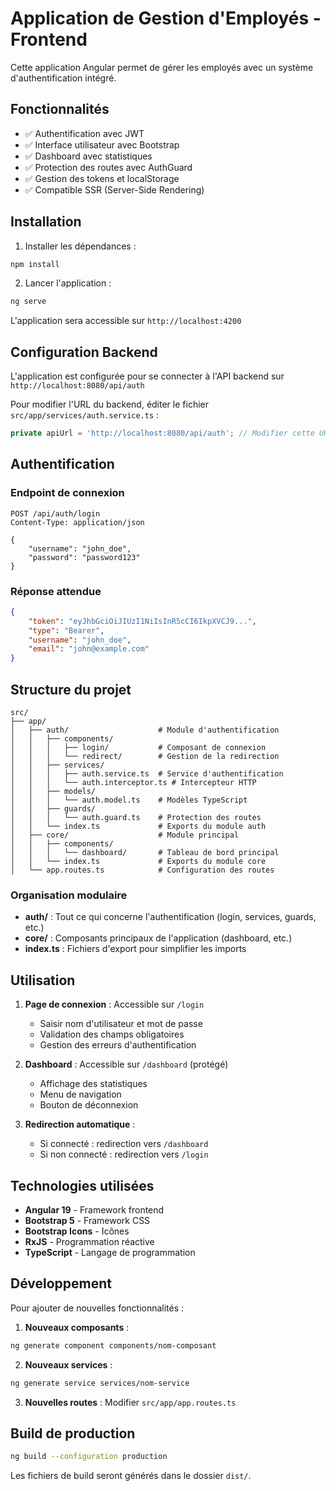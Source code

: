 # Application de Gestion d'Employés - Frontend

Cette application Angular permet de gérer les employés avec un système d'authentification intégré.

## Fonctionnalités

- ✅ Authentification avec JWT
- ✅ Interface utilisateur avec Bootstrap
- ✅ Dashboard avec statistiques
- ✅ Protection des routes avec AuthGuard
- ✅ Gestion des tokens et localStorage
- ✅ Compatible SSR (Server-Side Rendering)

## Installation

1. Installer les dépendances :
```bash
npm install
```

2. Lancer l'application :
```bash
ng serve
```

L'application sera accessible sur `http://localhost:4200`

## Configuration Backend

L'application est configurée pour se connecter à l'API backend sur `http://localhost:8080/api/auth`

Pour modifier l'URL du backend, éditer le fichier `src/app/services/auth.service.ts` :

```typescript
private apiUrl = 'http://localhost:8080/api/auth'; // Modifier cette URL
```

## Authentification

### Endpoint de connexion
```
POST /api/auth/login
Content-Type: application/json

{
    "username": "john_doe",
    "password": "password123"
}
```

### Réponse attendue
```json
{
    "token": "eyJhbGciOiJIUzI1NiIsInR5cCI6IkpXVCJ9...",
    "type": "Bearer",
    "username": "john_doe",
    "email": "john@example.com"
}
```

## Structure du projet

```
src/
├── app/
│   ├── auth/                    # Module d'authentification
│   │   ├── components/
│   │   │   ├── login/           # Composant de connexion
│   │   │   └── redirect/        # Gestion de la redirection
│   │   ├── services/
│   │   │   ├── auth.service.ts  # Service d'authentification
│   │   │   └── auth.interceptor.ts # Intercepteur HTTP
│   │   ├── models/
│   │   │   └── auth.model.ts    # Modèles TypeScript
│   │   ├── guards/
│   │   │   └── auth.guard.ts    # Protection des routes
│   │   └── index.ts             # Exports du module auth
│   ├── core/                    # Module principal
│   │   ├── components/
│   │   │   └── dashboard/       # Tableau de bord principal
│   │   └── index.ts             # Exports du module core
│   └── app.routes.ts            # Configuration des routes
```

### Organisation modulaire

- **auth/** : Tout ce qui concerne l'authentification (login, services, guards, etc.)
- **core/** : Composants principaux de l'application (dashboard, etc.)
- **index.ts** : Fichiers d'export pour simplifier les imports

## Utilisation

1. **Page de connexion** : Accessible sur `/login`
   - Saisir nom d'utilisateur et mot de passe
   - Validation des champs obligatoires
   - Gestion des erreurs d'authentification

2. **Dashboard** : Accessible sur `/dashboard` (protégé)
   - Affichage des statistiques
   - Menu de navigation
   - Bouton de déconnexion

3. **Redirection automatique** :
   - Si connecté : redirection vers `/dashboard`
   - Si non connecté : redirection vers `/login`

## Technologies utilisées

- **Angular 19** - Framework frontend
- **Bootstrap 5** - Framework CSS
- **Bootstrap Icons** - Icônes
- **RxJS** - Programmation réactive
- **TypeScript** - Langage de programmation

## Développement

Pour ajouter de nouvelles fonctionnalités :

1. **Nouveaux composants** :
```bash
ng generate component components/nom-composant
```

2. **Nouveaux services** :
```bash
ng generate service services/nom-service
```

3. **Nouvelles routes** :
Modifier `src/app/app.routes.ts`

## Build de production

```bash
ng build --configuration production
```

Les fichiers de build seront générés dans le dossier `dist/`.